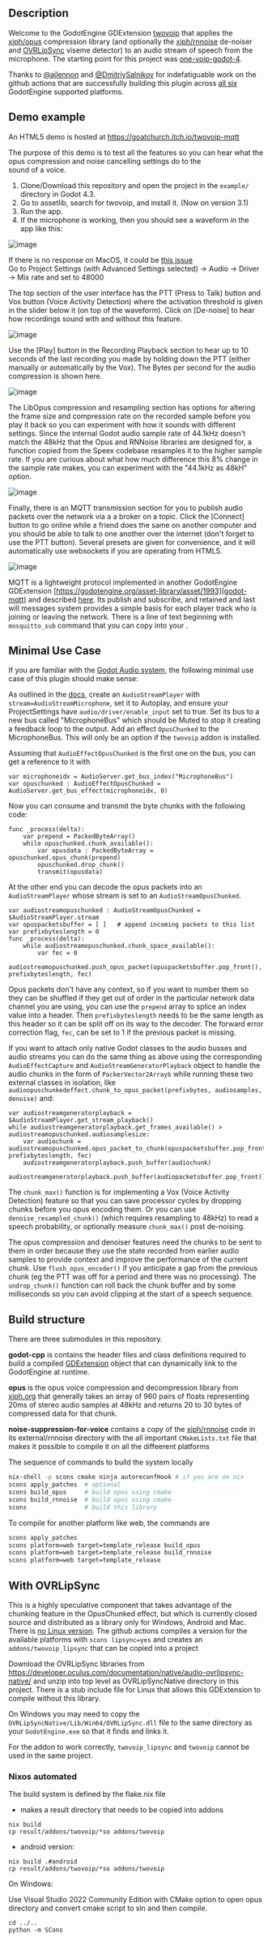 ## Description

Welcome to the GodotEngine GDExtension [twovoip](https://godotengine.org/asset-library/asset/3169) 
that applies the [xiph/opus](https://github.com/xiph/opus) compression library 
(and optionally the [xiph/rnnoise](https://github.com/xiph/rnnoise) de-noiser and 
[OVRLipSync](https://developer.oculus.com/documentation/native/audio-ovrlipsync-native/) viseme detector)
to an audio stream of speech from the microphone. 
The starting point for this project was [one-voip-godot-4](https://github.com/RevoluPowered/one-voip-godot-4/).

Thanks to [@ajlennon](https://github.com/ajlennon) and [@DmitriySalnikov](https://github.com/DmitriySalnikov) 
for indefatiguable work on the github actions that are successfully building this plugin across 
[all six](https://docs.godotengine.org/en/stable/about/list_of_features.html#platforms) GodotEngine supported platforms.

## Demo example

An HTML5 demo is hosted at https://goatchurch.itch.io/twovoip-mqtt

The purpose of this demo is to test all the features 
so you can hear what the opus compression and noise cancelling settings do to the  
sound of a voice.

1. Clone/Download this repository and open the project in the `example/` directory in Godot 4.3.
2. Go to assetlib, search for twovoip, and install it.  (Now on version 3.1)
3. Run the app. 
4. If the microphone is working, then you should see a waveform in the app like this:

![image](https://github.com/user-attachments/assets/6571635a-a134-4efb-862b-9e62f04854d6)

If there is no response on MacOS, it could be [this issue](https://github.com/quellus/GDTuber/issues/76)  
Go to Project Settings (with Advanced Settings selected) -> Audio -> Driver -> Mix rate and set to 48000

The top section of the user interface has the PTT (Press to Talk) button and Vox button (Voice Activity Detection) where the 
activation threshold is given in the slider below it (on top of the waveform). 
Click on \[De-noise\] to hear how recordings 
sound with and without this feature.

![image](https://github.com/user-attachments/assets/aef018f3-1f91-4898-9a48-4871bf74cd02)

Use the \[Play\] button in the Recording Playback section to hear up to 10 seconds of the last recording you made 
by holding down the PTT (either manually or automatically by the Vox).  The Bytes per second for the audio 
compression is shown here.

![image](https://github.com/user-attachments/assets/07898215-5b53-483d-a221-ac629ba3a800)

The LibOpus compression and resampling section has options for altering the frame size and compression rate 
on the recorded sample before you play it back so you can experiment with how it sounds with different settings.
Since the internal Godot audio sample rate of 44.1kHz doesn't match the 48kHz that the Opus and RNNoise libraries 
are designed for, a function copied from the Speex codebase resamples it to the higher sample rate.
If you are curious about what how much difference this 8% change in the sample rate makes, 
you can experiment with the "44.1kHz as 48kH" option.  

![image](https://github.com/user-attachments/assets/6ca53408-8757-4299-a30e-225949256fcf)

Finally, there is an MQTT transmission section for you to publish audio packets over the network via a 
a broker on a topic.  Click the \[Connect\] button to go online while a friend does the same on another computer and you 
should be able to talk to one another over the internet (don't forget to use the PTT button).
Several presets are given for convenience, and it will automatically use websockets if you are operating from HTML5.

![image](https://github.com/user-attachments/assets/f5d4db27-edb2-466f-b056-24423bad08c8)

MQTT is a lightweight protocol 
implemented in another GodotEngine GDExtension [https://godotengine.org/asset-library/asset/1993](godot-mqtt)
and described [here](https://github.com/goatchurchprime/godot-mqtt/?tab=readme-ov-file#mqtt).
Its publish and subscribe, and retained and last will messages system provides a simple basis for 
each player track who is joining or leaving the network.  There is a line of text beginning with `mosquitto_sub` command that you can copy into your . 


## Minimal Use Case

If you are familiar with the [Godot Audio system](https://docs.godotengine.org/en/stable/tutorials/audio/index.html), the following minimal 
use case of this plugin should make sense:

As outlined in the [docs](https://docs.godotengine.org/en/stable/tutorials/audio/recording_with_microphone.html), 
create an `AudioStreamPlayer` with `stream=AudioStreamMicrophone`, set it to Autoplay, and 
ensure your ProjectSettings have `audio/driver/enable_input` set to true.
Set its bus to a new bus called "MicrophoneBus" which should be Muted to 
stop it creating a feedback loop to the output.  Add an effect 
`OpusChunked` to the MicrophoneBus.  This will only be an option if the `twovoip` addon is installed.

Assuming that `AudioEffectOpusChunked` is the first one on the bus, you can get a reference to it with
```GDScript
var microphoneidx = AudioServer.get_bus_index("MicrophoneBus")
var opuschunked : AudioEffectOpusChunked = AudioServer.get_bus_effect(microphoneidx, 0)
```

Now you can consume and transmit the byte chunks with the following code:
```GDScript
func _process(delta):
    var prepend = PackedByteArray()
    while opuschunked.chunk_available():
        var opusdata : PackedByteArray = opuschunked.opus_chunk(prepend)
        opuschunked.drop_chunk()
        transmit(opusdata)
```

At the other end you can decode the opus packets into an `AudioStreamPlayer` whose 
stream is set to an `AudioStreamOpusChunked`.

```GDScript
var audiostreamopuschunked : AudioStreamOpusChunked = $AudioStreamPlayer.stream
var opuspacketsbuffer = [ ]   # append incoming packets to this list
var prefixbyteslength = 0
func _process(delta):
    while audiostreamopuschunked.chunk_space_available():
        var fec = 0
        audiostreamopuschunked.push_opus_packet(opuspacketsbuffer.pop_front(), prefixbyteslength, fec)
```

Opus packets don't have any context, so if you want to number them so they can be shuffled 
if they get out of order in the particular network data channel you are using, you can use the `prepend` 
array to splice an index value into a header.
Then `prefixbyteslength` needs to be the same length as this header so it can be split off 
on its way to the decoder.
The forward error correction flag, `fec`, can be set to 1 if the previous packet is missing.
 
If you want to attach only native Godot classes to the audio busses and audio streams 
you can do the same thing as above 
using the corresponding `AudioEffectCapture` and `AudioStreamGeneratorPlayback` object to 
handle the audio chunks in the form of
`PackerVector2Array`s while running these two external classes in isolation, like 
`audioopuschunkedeffect.chunk_to_opus_packet(prefixbytes, audiosamples, denoise)`
and:
```GDScript
var audiostreamgeneratorplayback = $AudioStreamPlayer.get_stream_playback()
while audiostreamgeneratorplayback.get_frames_available() > audiostreamopuschunked.audiosamplesize:
    var audiochunk = audiostreamopuschunked.opus_packet_to_chunk(opuspacketsbuffer.pop_front(), prefixbyteslength, fec)
    audiostreamgeneratorplayback.push_buffer(audiochunk)
    audiostreamgeneratorplayback.push_buffer(audiopacketsbuffer.pop_front())
```

The `chunk_max()` function is for implementing a Vox (Voice Activity Detection) feature 
so that you can save processor cycles by dropping chunks before you opus encoding them. 
Or you can use `denoise_resampled_chunk()` (which requires resampling to 48kHz) to read a 
speech probability, or optionally measure `chunk_max()` post de-noising.

The opus compression and denoiser features need the chunks to be sent to them in order 
because they use the state recorded from earlier audio samples to provide context and improve the performance 
of the current chunk.  Use `flush_opus_encoder()` if you anticipate a gap from the previous chunk 
(eg the PTT was off for a period and there was no processing).
The `undrop_chunk()` function can roll back the chunk buffer and by some milliseconds 
so you can avoid clipping at the start of a speech sequence.

## Build structure

There are three submodules in this repository.  

**godot-cpp** is contains the header files and class definitions required to build a compiled 
[GDExtension](https://docs.godotengine.org/en/stable/tutorials/scripting/gdextension/what_is_gdextension.html) object that can 
dynamically link to the GodotEngine at runtime.

**opus** is the opus voice compression and decompression library from [xiph.org](https://xiph.org/) that 
generally takes an array of 960 pairs of floats representing 20ms of stereo audio samples at 48kHz and 
returns 20 to 30 bytes of compressed data for that chunk.

**noise-suppression-for-voice** contains a copy of the [xiph/rnnoise](https://github.com/xiph/rnnoise) 
code in its external/rnnoise directory with the all important `CMakeLists.txt` file that makes it possible 
to compile it on all the diffeerent platforms

The sequence of commands to build the system locally
```bash
nix-shell -p scons cmake ninja autoreconfHook # if you are on nix
scons apply_patches  # optional
scons build_opus     # build opus using cmake
scons build_rnnoise  # build opus using cmake
scons                # build this library
```

To compile for another platform like web, the commands are
```bash
scons apply_patches
scons platform=web target=template_release build_opus
scons platform=web target=template_release build_rnnoise
scons platform=web target=template_release
```

## With OVRLipSync

This is a highly speculative component that takes advantage of the chunking feature in the OpusChunked effect,
but which is currently closed source and distributed as a library only for Windows, Android and Mac.
There is [no Linux version](https://github.com/godotengine/godot-proposals/discussions/9718).
The github actions compiles a version for the available platforms 
with `scons lipsync=yes` and creates an `addons/twovoip_lipsync` that can be copied into a project

Download the OVRLipSync libraries from https://developer.oculus.com/documentation/native/audio-ovrlipsync-native/
and unzip into top level as OVRLipSyncNative directory in this project.  There is a stub include file
for Linux that allows this GDExtension to compile without this library.

On Windows you may need to copy the `OVRLipSyncNative/Lib/Win64/OVRLipSync.dll` file to the same directory
as your `GodotEngine.exe` so that it finds and links it.

For the addon to work correctly, `twovoip_lipsync` and `twovoip` cannot be used in the same project.


### Nixos automated

The build system is defined by the flake.nix file

 * makes a result directory that needs to be copied into addons

```
nix build
cp result/addons/twovoip/*so addons/twovoip
```

 * android version:

```
nix build .#android
cp result/addons/twovoip/*so addons/twovoip
```

On Windows:

Use Visual Studio 2022 Community Edition with CMake option to open opus
directory and convert cmake script to sln and then compile.

```
cd ../..
python -m SCons
```
